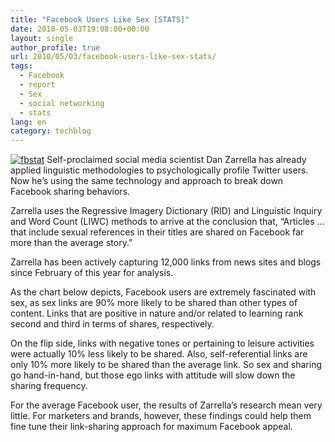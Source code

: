 ```yaml
---
title: "Facebook Users Like Sex [STATS]"
date: 2010-05-03T19:08:00+00:00
layout: single
author_profile: true
url: 2010/05/03/facebook-users-like-sex-stats/
tags:
  - Facebook
  - report
  - Sex
  - social networking
  - stats
lang: en
category: techblog
---
```

[![fbstat](http://lh6.ggpht.com/_vaUVXcmC3OI/S98YCnfkU_I/AAAAAAAACC8/iDW6R4o5Wog/fbstat_thumb%5B1%5D.jpg?imgmax=800 "fbstat")](http://lh6.ggpht.com/_vaUVXcmC3OI/S98YAPImufI/AAAAAAAACC4/qKTspAKjlOQ/s1600-h/fbstat%5B3%5D.jpg) Self-proclaimed social media scientist Dan Zarrella has already applied linguistic methodologies to psychologically profile Twitter users. Now he’s using the same technology and approach to break down Facebook sharing behaviors. 

Zarrella uses the Regressive Imagery Dictionary (RID) and Linguistic Inquiry and Word Count (LIWC) methods to arrive at the conclusion that, “Articles … that include sexual references in their titles are shared on Facebook far more than the average story.” 

Zarrella has been actively capturing 12,000 links from news sites and blogs since February of this year for analysis. 

As the chart below depicts, Facebook users are extremely fascinated with sex, as sex links are 90% more likely to be shared than other types of content. Links that are positive in nature and/or related to learning rank second and third in terms of shares, respectively. 

On the flip side, links with negative tones or pertaining to leisure activities were actually 10% less likely to be shared. Also, self-referential links are only 10% more likely to be shared than the average link. So sex and sharing go hand-in-hand, but those ego links with attitude will slow down the sharing frequency. 

For the average Facebook user, the results of Zarrella’s research mean very little. For marketers and brands, however, these findings could help them fine tune their link-sharing approach for maximum Facebook appeal.